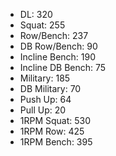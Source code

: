 * DL: 320
*  Squat: 255
*  Row/Bench: 237
*  DB Row/Bench: 90
*  Incline Bench: 190
*  Incline DB Bench: 75
*  Military: 185
*  DB Military: 70
*  Push Up: 64
*  Pull Up: 20
*  1RPM Squat: 530
*  1RPM Row: 425
*  1RPM Bench: 395

